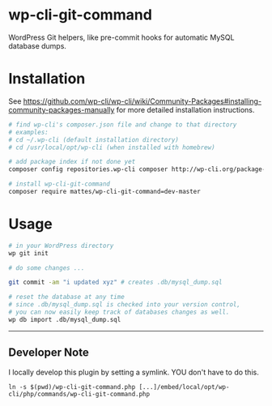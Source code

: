 wp-cli-git-command
==================

WordPress Git helpers, like pre-commit hooks for automatic MySQL database dumps.


Installation
============

See https://github.com/wp-cli/wp-cli/wiki/Community-Packages#installing-community-packages-manually
for more detailed installation instructions.

```bash
# find wp-cli's composer.json file and change to that directory
# examples:
# cd ~/.wp-cli (default installation directory)
# cd /usr/local/opt/wp-cli (when installed with homebrew)

# add package index if not done yet
composer config repositories.wp-cli composer http://wp-cli.org/package-index/

# install wp-cli-git-command
composer require mattes/wp-cli-git-command=dev-master
```


Usage
=====

```bash
# in your WordPress directory
wp git init

# do some changes ...

git commit -am "i updated xyz" # creates .db/mysql_dump.sql

# reset the database at any time
# since .db/mysql_dump.sql is checked into your version control, 
# you can now easily keep track of databases changes as well.
wp db import .db/mysql_dump.sql
```

--------------

## Developer Note
I locally develop this plugin by setting a symlink. YOU don't have to do this.

```
ln -s $(pwd)/wp-cli-git-command.php [...]/embed/local/opt/wp-cli/php/commands/wp-cli-git-command.php
```